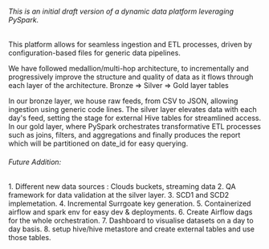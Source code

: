 <h6>
This is an initial draft version of a dynamic data platform leveraging PySpark.
</h6>

This platform allows for seamless ingestion and ETL processes, driven by configuration-based files for generic data pipelines.

We have followed medallion/multi-hop architecture, to incrementally and progressively improve the structure and quality of data as it flows through each layer of the architecture. 
Bronze ⇒ Silver ⇒ Gold layer tables

In our bronze layer, we house raw feeds, from CSV to JSON, allowing ingestion using generic code lines. 
The silver layer elevates data with each day's feed, setting the stage for external Hive tables for streamlined access.
In our gold layer, where PySpark orchestrates transformative ETL processes such as joins, filters, and aggregations and 
finally produces the report which will be partitioned on date_id for easy querying.

<h6> Future Addition: </h6>
1. Different new data sources : Clouds buckets, streaming data
2. QA framework for data validation at the silver layer.
3. SCD1 and SCD2 implemetation.
4. Incremental Surrgoate key generation.
5. Containerized airflow and spark env for easy dev & deployments.
6. Create Airflow dags for the whole orchestration.
7. Dashboard to visualise datasets on a day to day basis.
8. setup hive/hive metastore and create external tables and use those tables.
   
